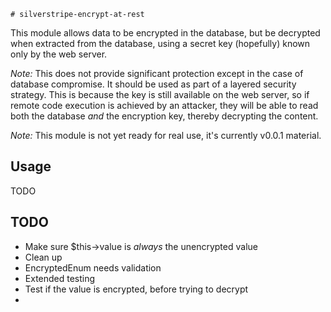     # silverstripe-encrypt-at-rest

This module allows data to be encrypted in the database, but be decrypted when extracted from the database, using a
secret key (hopefully) known only by the web server.

*Note:* This does not provide significant protection except in the case of database compromise. It should be used as
part of a layered security strategy. This is because the key is still available on the web server, so if remote code
execution is achieved by an attacker, they will be able to read both the database *and* the encryption key, thereby
decrypting the content.

*Note:* This module is not yet ready for real use, it's currently v0.0.1 material.

## Usage

TODO

## TODO

- Make sure $this->value is _always_ the unencrypted value
- Clean up
- EncryptedEnum needs validation
- Extended testing
- Test if the value is encrypted, before trying to decrypt
- 
